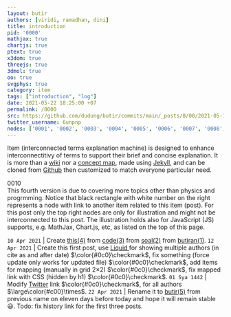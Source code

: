 ```yaml
---
layout: butir
authors: [viridi, ramadhan, dini]
title: introduction
pid: '0000'
mathjax: true
chartjs: true
ptext: true
x3dom: true
threejs: true
3dmol: true
oo: true
svgphys: true
category: item
tags: ["introduction", "log"]
date: 2021-05-22 18:25:00 +07
permalink: /0000
src: https://github.com/dudung/butir/commits/main/_posts/0/00/2021-05-12-introduction.md
twitter_username: 6unpnp
nodes: ['0001', '0002', '0003', '0004', '0005', '0006', '0007', '0008', '0009', '0010', '0011', '0012', '0013', '0014']
---
```

Item (interconnected terms explanation machine) is designed to enhance interconnectitivy of terms to support their brief and concise explanation. It is more than a [wiki](https://en.wikipedia.org/wiki/Wiki) nor a [concept map](https://ctl.byu.edu/tip/concept-mapping), made using [Jekyll](https://jekyllrb.com/), and can be cloned from [Github](https://github.com/dudung/item) then customized to match everyone particular need. 

<div class="nodes">0010</div> This fourth version is due to covering more topics other than physics and progrmming. Notice that black rectangle with white number on the right represents a node with link to another item related to this item (post). For this post only the top right nodes are only for illustration and might not be interconnected to this post. The illustration holds also for JavaScript (JS) supports, e.g. MathJax, Chart.js, etc, as listed on the top of this page.

`10 Apr 2021` | Create [this(4)](https://dudung.github.io/item) from [code(3)](https://dudung.github.io/code) from [soal(2)](https://dudung.github.io/soal) from [butiran(1)](https://butiran.github.io).
`12 Apr 2021` | Create this first post, use [Liquid ](https://shopify.github.io/liquid/) for showing multiple authors (in cite as and after date) $\color{#0c0}\checkmark$, fix something (force update only works for updated file) $\color{#0c0}\checkmark$, add items for mapping (manually in grid 2&times;2) $\color{#0c0}\checkmark$, fix mapped link with CSS (hidden by h1) $\color{#0c0}\checkmark$.
`01 Sya 1442` | Modify [Twitter](https://twitter.com/) link $\color{#0c0}\checkmark$, for all authors $\large\color{#c00}\times$.
`22 Apr 2021` | Rename it to [butir(5)](https://dudung.github.io/butir/) from previous name on eleven days before today and hope it will remain stable :smiley:. Todo: fix history link for the first three posts.
